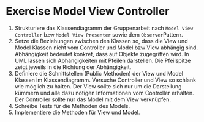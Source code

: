 # Exercise Model View Controller

1. Strukturiere das Klassendiagramm der Gruppenarbeit nach `Model View Controller` bzw `Model View Presenter` sowie dem `Observer`Pattern.
2. Setze die Beziehungen zwischen den Klassen so, dass die View und Model Klassen nicht vom Controller und Model bzw View abhängig sind. Abhängigkeit bedeutet konkret, dass auf Objekte zugegriffen wird. In UML lassen sich Abhängigkeiten mit Pfeilen darstellen. Die Pfeilspitze zeigt jeweils in die Richtung der Abhängigkeit.
3. Definiere die Schnittstellen (Public Methoden) der View und Model Klassen im Klassendiagramm. Versuche Controller und View so schlank wie möglich zu halten. Der View sollte sich nur um die Darstellung kümmern und alle dazu nötigen Informationen vom Controller erhalten. Der Controller sollte nur das Model mit dem View verknüpfen.
4. Schreibe Tests für die Methoden des Models.
5. Implementiere die Methoden für View und Model.